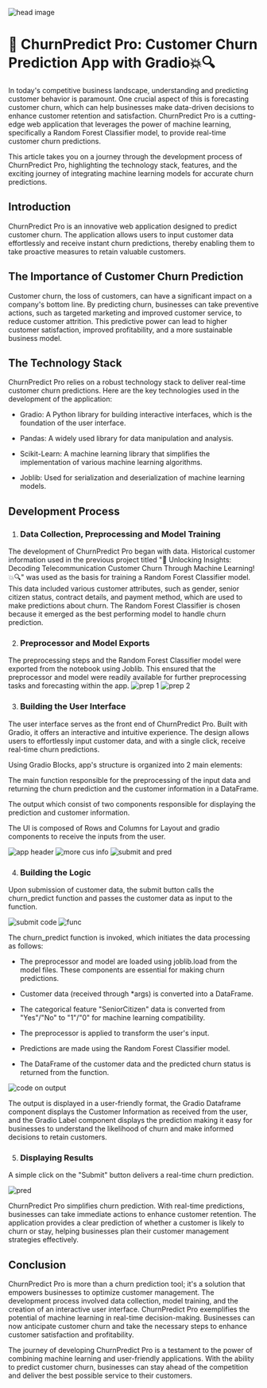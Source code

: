 ![head image](https://github.com/snyamson/P4-ChurnPredict-Pro/assets/58486437/f606bf96-ba1f-474d-9524-a2f6bd33fe6a)

# 📢 ChurnPredict Pro: Customer Churn Prediction App with Gradio💥🔍

In today's competitive business landscape, understanding and predicting customer behavior is paramount. One crucial aspect of this is forecasting customer churn, which can help businesses make data-driven decisions to enhance customer retention and satisfaction. ChurnPredict Pro is a cutting-edge web application that leverages the power of machine learning, specifically a Random Forest Classifier model, to provide real-time customer churn predictions. 

This article takes you on a journey through the development process of ChurnPredict Pro, highlighting the technology stack, features, and the exciting journey of integrating machine learning models for accurate churn predictions.

## Introduction

ChurnPredict Pro is an innovative web application designed to predict customer churn.  The application allows users to input customer data effortlessly and receive instant churn predictions, thereby enabling them to take proactive measures to retain valuable customers.

## The Importance of Customer Churn Prediction

Customer churn, the loss of customers, can have a significant impact on a company's bottom line. By predicting churn, businesses can take preventive actions, such as targeted marketing and improved customer service, to reduce customer attrition. This predictive power can lead to higher customer satisfaction, improved profitability, and a more sustainable business model.

## The Technology Stack

ChurnPredict Pro relies on a robust technology stack to deliver real-time customer churn predictions. Here are the key technologies used in the development of the application:

- Gradio: A Python library for building interactive interfaces, which is the foundation of the user interface.

- Pandas: A widely used library for data manipulation and analysis.

- Scikit-Learn: A machine learning library that simplifies the implementation of various machine learning algorithms.

- Joblib: Used for serialization and deserialization of machine learning models.

## Development Process

1. ### Data Collection, Preprocessing and Model Training

The development of ChurnPredict Pro began with data. Historical customer information used in the previous project titled "📢 Unlocking Insights: Decoding Telecommunication Customer Churn Through Machine Learning!💥🔍" was used as the basis for training a Random Forest Classifier model. This data included various customer attributes, such as gender, senior citizen status, contract details, and payment method, which are used to make predictions about churn. The Random Forest Classifier is chosen because it emerged as the best performing model to handle churn prediction.

2. ### Preprocessor and Model Exports

The preprocessing steps and the Random Forest Classifier model were exported from the notebook using Joblib. This ensured that the preprocessor and model were readily available for further preprocessing tasks and forecasting within the app.
![prep 1](https://github.com/snyamson/P4-ChurnPredict-Pro/assets/58486437/83a0f8e1-d063-41e3-a592-39d77edeab45)
![prep 2](https://github.com/snyamson/P4-ChurnPredict-Pro/assets/58486437/70acd62b-d75f-469c-9923-131abc0c915b)

3. ### Building the User Interface

The user interface serves as the front end of ChurnPredict Pro. Built with Gradio, it offers an interactive and intuitive experience. The design allows users to effortlessly input customer data, and with a single click, receive real-time churn predictions.

Using Gradio Blocks, app's structure is organized into 2 main elements:

The main function responsible for the preprocessing of the input data and returning the churn prediction and the customer information in a DataFrame.

The output which consist of two components responsible for displaying the prediction and customer information.

The UI is composed of Rows and Columns for Layout and gradio components to receive the inputs from the user.

![app header](https://github.com/snyamson/P4-ChurnPredict-Pro/assets/58486437/f8f75691-3f04-423a-a447-7e6239daea63)
![more cus info](https://github.com/snyamson/P4-ChurnPredict-Pro/assets/58486437/f976061a-5f9f-4361-b2f1-ca0d3ab452d3)
![submit and pred](https://github.com/snyamson/P4-ChurnPredict-Pro/assets/58486437/a0d7ca84-2741-4cd8-9a43-ff605cfe41e7)

4. ### Building the Logic

Upon submission of customer data, the submit button calls the churn_predict function and passes the customer data as input to the function.

![submit code](https://github.com/snyamson/P4-ChurnPredict-Pro/assets/58486437/e30c8755-c7a9-46b6-9334-8a75d3cfaf01)
![func](https://github.com/snyamson/P4-ChurnPredict-Pro/assets/58486437/6708068a-c7b9-436a-9e0c-a8683d669f61)

The churn_predict function is invoked, which initiates the data processing as follows:

- The preprocessor and model are loaded using joblib.load from the model files. These components are essential for making churn predictions.

- Customer data (received through *args)  is converted into a DataFrame.

- The categorical feature "SeniorCitizen" data is converted from "Yes"/"No" to "1"/"0" for machine learning compatibility.

- The preprocessor is applied to transform the user's input.

- Predictions are made using the Random Forest Classifier model.

- The DataFrame of the customer data and the predicted churn status is returned from the function.

![code on output](https://github.com/snyamson/P4-ChurnPredict-Pro/assets/58486437/c1e6bc74-d700-433f-9a48-b3d0d067ba47)

The output is displayed in a user-friendly format, the Gradio Dataframe component displays the Customer Information as received from the user, and the Gradio Label component displays the prediction making it easy for businesses to understand the likelihood of churn and make informed decisions to retain customers.

5. ### Displaying Results

A simple click on the "Submit" button delivers a real-time churn prediction.

![pred](https://github.com/snyamson/P4-ChurnPredict-Pro/assets/58486437/037aae69-f99b-4a36-97f7-d99b9c535626)

ChurnPredict Pro simplifies churn prediction. With real-time predictions, businesses can take immediate actions to enhance customer retention. The application provides a clear prediction of whether a customer is likely to churn or stay, helping businesses plan their customer management strategies effectively.

## Conclusion

ChurnPredict Pro is more than a churn prediction tool; it's a solution that empowers businesses to optimize customer management. The development process involved data collection, model training, and the creation of an interactive user interface. ChurnPredict Pro exemplifies the potential of machine learning in real-time decision-making. Businesses can now anticipate customer churn and take the necessary steps to enhance customer satisfaction and profitability.

The journey of developing ChurnPredict Pro is a testament to the power of combining machine learning and user-friendly applications. With the ability to predict customer churn, businesses can stay ahead of the competition and deliver the best possible service to their customers.
